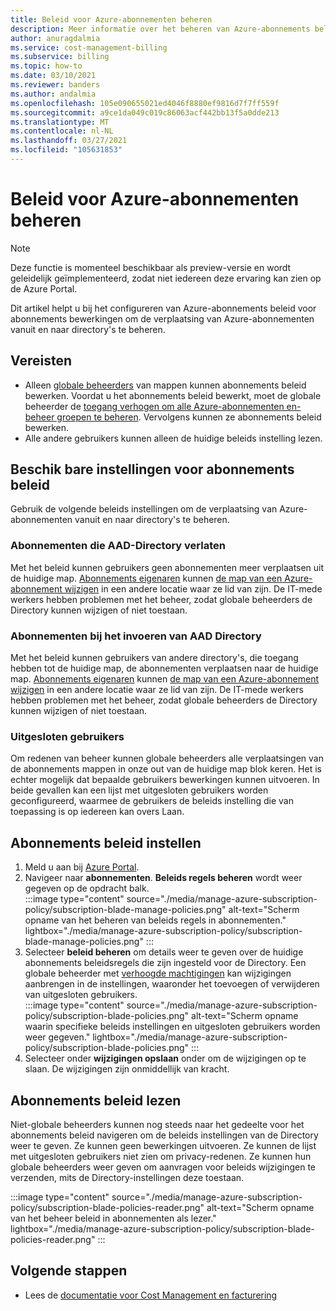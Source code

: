 ```yaml
---
title: Beleid voor Azure-abonnementen beheren
description: Meer informatie over het beheren van Azure-abonnements beleid voor het beheer van de verplaatsing van Azure-abonnementen vanuit en naar directory's.
author: anuragdalmia
ms.service: cost-management-billing
ms.subservice: billing
ms.topic: how-to
ms.date: 03/10/2021
ms.reviewer: banders
ms.author: andalmia
ms.openlocfilehash: 105e090655021ed4046f8880ef9816d7f7ff559f
ms.sourcegitcommit: a9ce1da049c019c86063acf442bb13f5a0dde213
ms.translationtype: MT
ms.contentlocale: nl-NL
ms.lasthandoff: 03/27/2021
ms.locfileid: "105631853"
---
```

# <a name="manage-azure-subscription-policies"></a>Beleid voor Azure-abonnementen beheren

>[!NOTE]
>Deze functie is momenteel beschikbaar als preview-versie en wordt geleidelijk geïmplementeerd, zodat niet iedereen deze ervaring kan zien op de Azure Portal.

Dit artikel helpt u bij het configureren van Azure-abonnements beleid voor abonnements bewerkingen om de verplaatsing van Azure-abonnementen vanuit en naar directory's te beheren.

## <a name="prerequisites"></a>Vereisten

- Alleen [globale beheerders](../../active-directory/roles/permissions-reference.md#global-administrator) van mappen kunnen abonnements beleid bewerken. Voordat u het abonnements beleid bewerkt, moet de globale beheerder de [toegang verhogen om alle Azure-abonnementen en-beheer groepen te beheren](../../role-based-access-control/elevate-access-global-admin.md). Vervolgens kunnen ze abonnements beleid bewerken.
- Alle andere gebruikers kunnen alleen de huidige beleids instelling lezen.

## <a name="available-subscription-policy-settings"></a>Beschik bare instellingen voor abonnements beleid

Gebruik de volgende beleids instellingen om de verplaatsing van Azure-abonnementen vanuit en naar directory's te beheren.

### <a name="subscriptions-leaving-aad-directory"></a>Abonnementen die AAD-Directory verlaten

Met het beleid kunnen gebruikers geen abonnementen meer verplaatsen uit de huidige map. [Abonnements eigenaren](../../role-based-access-control/built-in-roles.md#owner) kunnen [de map van een Azure-abonnement wijzigen](../../active-directory/fundamentals/active-directory-how-subscriptions-associated-directory.md) in een andere locatie waar ze lid van zijn. De IT-mede werkers hebben problemen met het beheer, zodat globale beheerders de Directory kunnen wijzigen of niet toestaan.

### <a name="subscriptions-entering-aad-directory"></a>Abonnementen bij het invoeren van AAD Directory

Met het beleid kunnen gebruikers van andere directory's, die toegang hebben tot de huidige map, de abonnementen verplaatsen naar de huidige map. [Abonnements eigenaren](../../role-based-access-control/built-in-roles.md#owner) kunnen [de map van een Azure-abonnement wijzigen](../../active-directory/fundamentals/active-directory-how-subscriptions-associated-directory.md) in een andere locatie waar ze lid van zijn. De IT-mede werkers hebben problemen met het beheer, zodat globale beheerders de Directory kunnen wijzigen of niet toestaan.

### <a name="exempted-users"></a>Uitgesloten gebruikers

Om redenen van beheer kunnen globale beheerders alle verplaatsingen van de abonnements mappen in onze out van de huidige map blok keren. Het is echter mogelijk dat bepaalde gebruikers bewerkingen kunnen uitvoeren. In beide gevallen kan een lijst met uitgesloten gebruikers worden geconfigureerd, waarmee de gebruikers de beleids instelling die van toepassing is op iedereen kan overs Laan.

## <a name="setting-subscription-policy"></a>Abonnements beleid instellen

1. Meld u aan bij [Azure Portal](https://portal.azure.com/).
1. Navigeer naar **abonnementen**. **Beleids regels beheren** wordt weer gegeven op de opdracht balk.  
    :::image type="content" source="./media/manage-azure-subscription-policy/subscription-blade-manage-policies.png" alt-text="Scherm opname van het beheren van beleids regels in abonnementen." lightbox="./media/manage-azure-subscription-policy/subscription-blade-manage-policies.png" :::
1. Selecteer **beleid beheren** om details weer te geven over de huidige abonnements beleidsregels die zijn ingesteld voor de Directory. Een globale beheerder met [verhoogde machtigingen](../../role-based-access-control/elevate-access-global-admin.md) kan wijzigingen aanbrengen in de instellingen, waaronder het toevoegen of verwijderen van uitgesloten gebruikers.  
    :::image type="content" source="./media/manage-azure-subscription-policy/subscription-blade-policies.png" alt-text="Scherm opname waarin specifieke beleids instellingen en uitgesloten gebruikers worden weer gegeven." lightbox="./media/manage-azure-subscription-policy/subscription-blade-policies.png" :::
1. Selecteer onder **wijzigingen opslaan** onder om de wijzigingen op te slaan. De wijzigingen zijn onmiddellijk van kracht.

## <a name="read-subscription-policy"></a>Abonnements beleid lezen

Niet-globale beheerders kunnen nog steeds naar het gedeelte voor het abonnements beleid navigeren om de beleids instellingen van de Directory weer te geven. Ze kunnen geen bewerkingen uitvoeren. Ze kunnen de lijst met uitgesloten gebruikers niet zien om privacy-redenen. Ze kunnen hun globale beheerders weer geven om aanvragen voor beleids wijzigingen te verzenden, mits de Directory-instellingen deze toestaan.

:::image type="content" source="./media/manage-azure-subscription-policy/subscription-blade-policies-reader.png" alt-text="Scherm opname van het beheer beleid in abonnementen als lezer." lightbox="./media/manage-azure-subscription-policy/subscription-blade-policies-reader.png" :::

## <a name="next-steps"></a>Volgende stappen

- Lees de [documentatie voor Cost Management en facturering](../index.yml)